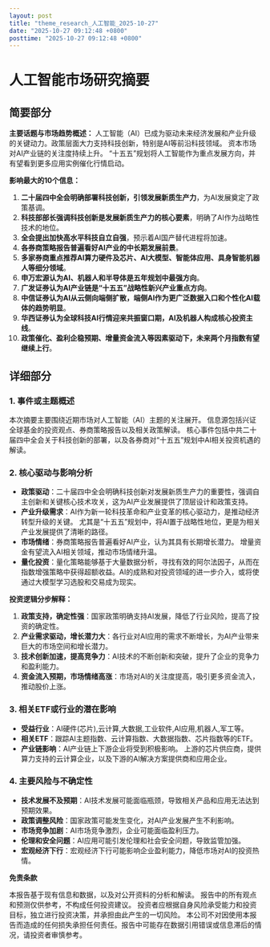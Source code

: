 ```yaml
---
layout: post
title: "theme_research_人工智能_2025-10-27"
date: "2025-10-27 09:12:48 +0800"
posttime: "2025-10-27 09:12:48 +0800"
---
```


# 人工智能市场研究摘要

## 简要部分

**主要话题与市场趋势概述：** 人工智能（AI）已成为驱动未来经济发展和产业升级的关键动力。政策层面大力支持科技创新，特别是AI等前沿科技领域。 资本市场对AI产业链的关注度持续上升。 “十五五”规划将人工智能作为重点发展方向，并有望看到更多应用实例催化行情启动。

**影响最大的10个信息：**

1. **二十届四中全会明确部署科技创新，引领发展新质生产力**，为AI发展奠定了政策基调。
2. **科技部部长强调科技创新是发展新质生产力的核心要素**，明确了AI作为战略性技术的地位。
3. **全会提出加快高水平科技自立自强**，预示着AI国产替代进程将加速。
4. **各券商策略报告普遍看好AI产业的中长期发展前景**。
5. **多家券商重点推荐AI算力硬件及芯片、AI大模型、智能体应用、具身智能机器人等细分领域**。
6. **申万宏源认为AI、机器人和半导体是五年规划中最强方向**。
7. **广发证券认为AI产业链是“十五五”战略性新兴产业重点方向**。
8. **中信证券认为AI从云侧向端侧扩散，端侧AI作为更广泛数据入口和个性化AI载体的趋势明显**。
9. **华西证券认为全球科技AI行情迎来共振窗口期，AI及机器人构成核心投资主线**。
10. **政策催化、盈利企稳预期、增量资金流入等因素驱动下，未来两个月指数有望继续上行**。

## 详细部分

### 1. 事件或主题概述

本次摘要主要围绕近期市场对人工智能（AI）主题的关注展开。 信息源包括兴证全球基金的投资观点、券商策略报告以及相关政策解读。 核心事件包括中共二十届四中全会关于科技创新的部署，以及各券商对“十五五”规划中AI相关投资机遇的解读。

### 2. 核心驱动与影响分析

*   **政策驱动**：二十届四中全会明确科技创新对发展新质生产力的重要性，强调自主创新和关键核心技术攻关，这为AI产业发展提供了顶层设计和政策支持。
*   **产业升级需求**：AI作为新一轮科技革命和产业变革的核心驱动力，是推动经济转型升级的关键。 尤其是“十五五”规划中，将AI置于战略性地位，更是为相关产业发展提供了清晰的路径。
*   **市场情绪**：券商策略报告普遍看好AI产业，认为其具有长期增长潜力。 增量资金有望流入AI相关领域，推动市场情绪升温。
*   **量化投资**：量化策略能够基于大量数据分析，寻找有效的阿尔法因子，从而在指数增强策略中获得超额收益。AI的成熟和对投资领域的进一步介入，或将使通过大模型学习选股和交易成为现实。

**投资逻辑分步解释：**

1.  **政策支持，确定性强**：国家政策明确支持AI发展，降低了行业风险，提高了投资的确定性。
2.  **产业需求驱动，增长潜力大**：各行业对AI应用的需求不断增长，为AI产业带来巨大的市场空间和增长潜力。
3.  **技术创新加速，提高竞争力**：AI技术的不断创新和突破，提升了企业的竞争力和盈利能力。
4.  **资金流入预期，市场情绪高涨**：市场对AI的关注度提高，吸引更多资金流入，推动股价上涨。

### 3. 相关ETF或行业的潜在影响

*   **受益行业**：AI硬件(芯片),云计算,大数据,工业软件,AI应用,机器人,军工等。
*   **相关ETF**：跟踪AI主题指数、云计算指数、大数据指数、芯片指数等的ETF。
*   **产业链影响**：AI产业链上下游企业将受到积极影响。 上游的芯片供应商，提供算力支持的云计算企业，以及下游的AI解决方案提供商和应用企业。

### 4. 主要风险与不确定性

*   **技术发展不及预期**：AI技术发展可能面临瓶颈，导致相关产品和应用无法达到预期效果。
*   **政策调整风险**：国家政策可能发生变化，对AI产业发展产生不利影响。
*   **市场竞争加剧**：AI市场竞争激烈，企业可能面临盈利压力。
*   **伦理和安全问题**：AI应用可能引发伦理和社会安全问题，导致监管加强。
*   **宏观经济下行**：宏观经济下行可能影响企业盈利能力，降低市场对AI的投资热情。

**免责条款**

本报告基于现有信息和数据，以及对公开资料的分析和解读。 报告中的所有观点和预测仅供参考，不构成任何投资建议。 投资者应根据自身风险承受能力和投资目标，独立进行投资决策，并承担由此产生的一切风险。 本公司不对因使用本报告而造成的任何损失承担任何责任。报告中可能存在数据引用错误或信息滞后的情况，请投资者审慎参考。